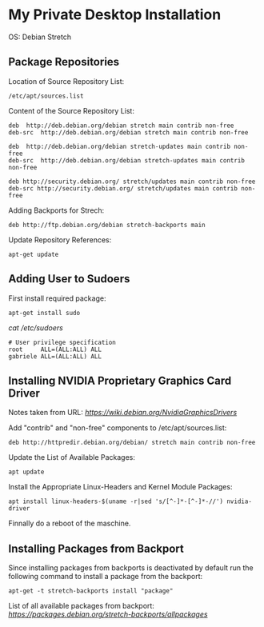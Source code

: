 # My Private Desktop Installation

OS: Debian Stretch

## Package Repositories

Location of Source Repository List: 

```
/etc/apt/sources.list
```

Content of the Source Repository List:

```
deb  http://deb.debian.org/debian stretch main contrib non-free
deb-src  http://deb.debian.org/debian stretch main contrib non-free

deb  http://deb.debian.org/debian stretch-updates main contrib non-free
deb-src  http://deb.debian.org/debian stretch-updates main contrib non-free

deb http://security.debian.org/ stretch/updates main contrib non-free
deb-src http://security.debian.org/ stretch/updates main contrib non-free
```

Adding Backports for Strech:
```
deb http://ftp.debian.org/debian stretch-backports main
```

Update Repository References: 
```
apt-get update
```

## Adding User to Sudoers

First install required package:
```
apt-get install sudo
```

_cat /etc/sudoers_

```
# User privilege specification
root	 ALL=(ALL:ALL) ALL
gabriele ALL=(ALL:ALL) ALL
```

## Installing NVIDIA Proprietary Graphics Card Driver

Notes taken from URL:
_https://wiki.debian.org/NvidiaGraphicsDrivers_

Add "contrib" and "non-free" components to /etc/apt/sources.list:
```
deb http://httpredir.debian.org/debian/ stretch main contrib non-free
```

Update the List of Available Packages:
```
apt update
```

Install the Appropriate Linux-Headers and Kernel Module Packages:
```
apt install linux-headers-$(uname -r|sed 's/[^-]*-[^-]*-//') nvidia-driver
```

Finnally do a reboot of the maschine.

## Installing Packages from Backport

Since installing packages from backports is deactivated by default run the following command to install a package from the backport:
```
apt-get -t stretch-backports install "package"
```

List of all available packages from backport:
_https://packages.debian.org/stretch-backports/allpackages_

